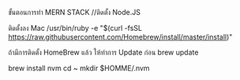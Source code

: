 ขั้นตอนการทำ MERN STACK
//ติดตั้ง Node.JS

ติดตั้งลง Mac
/usr/bin/ruby -e "$(curl -fsSL https://raw.githubusercontent.com/Homebrew/install/master/install)"

ถ้ามีการติดตั้ง HomeBrew แล้ว ให้ทำการ Update ก่อน
brew update

brew install nvm
cd ~
mkdir $HOMME/.nvm


